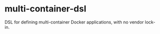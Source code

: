 # multi-container-dsl
DSL for defining multi-container Docker applications, with no vendor lock-in.
